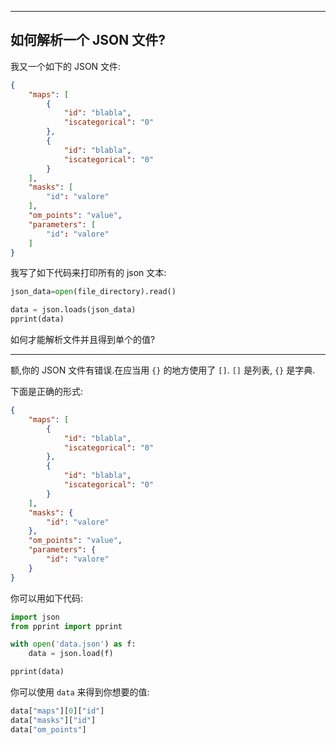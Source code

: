 ***

## 如何解析一个 JSON 文件?

我又一个如下的 JSON 文件:

```json
{
    "maps": [
        {
            "id": "blabla",
            "iscategorical": "0"
        },
        {
            "id": "blabla",
            "iscategorical": "0"
        }
    ],
    "masks": [
        "id": "valore"
    ],
    "om_points": "value",
    "parameters": [
        "id": "valore"
    ]
}
```

我写了如下代码来打印所有的 json 文本:

```python
json_data=open(file_directory).read()

data = json.loads(json_data)
pprint(data)
```

如何才能解析文件并且得到单个的值?

***

额,你的 JSON 文件有错误.在应当用 `{}` 的地方使用了 `[]`. `[]` 是列表, `{}` 是字典.

下面是正确的形式:

```json
{
    "maps": [
        {
            "id": "blabla",
            "iscategorical": "0"
        },
        {
            "id": "blabla",
            "iscategorical": "0"
        }
    ],
    "masks": {
        "id": "valore"
    },
    "om_points": "value",
    "parameters": {
        "id": "valore"
    }
}
```

你可以用如下代码:

```python
import json
from pprint import pprint

with open('data.json') as f:
    data = json.load(f)

pprint(data)
```

你可以使用 `data` 来得到你想要的值:

```python
data["maps"][0]["id"]
data["masks"]["id"]
data["om_points"]
```